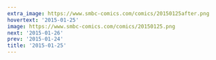 ```yaml
---
extra_image: https://www.smbc-comics.com/comics/20150125after.png
hovertext: '2015-01-25'
image: https://www.smbc-comics.com/comics/20150125.png
next: '2015-01-26'
prev: '2015-01-24'
title: '2015-01-25'
---
```

